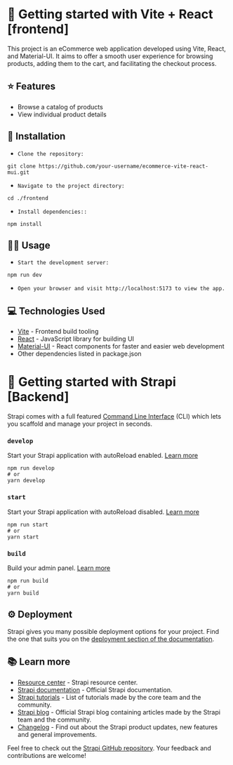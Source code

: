 # 🚀 Getting started with Vite + React [frontend]

This project is an eCommerce web application developed using Vite, React, and Material-UI. It aims to offer a smooth user experience for browsing products, adding them to the cart, and facilitating the checkout process.

## ⭐ Features

- Browse a catalog of products
- View individual product details

## 🚀 Installation

- `Clone the repository:`

```
git clone https://github.com/your-username/ecommerce-vite-react-mui.git
```

- `Navigate to the project directory:`

```
cd ./frontend
```

- `Install dependencies::`

```
npm install
```

## 👨‍💻 Usage

- `Start the development server:`

```
npm run dev
```

- `Open your browser and visit http://localhost:5173 to view the app.`

## 💻 Technologies Used

- [Vite](https://vitejs.dev/) - Frontend build tooling
- [React](https://react.dev/) - JavaScript library for building UI
- [Material-UI](https://mui.com/) - React components for faster and easier web development
- Other dependencies listed in package.json

# 🚀 Getting started with Strapi [Backend]

Strapi comes with a full featured [Command Line Interface](https://docs.strapi.io/developer-docs/latest/developer-resources/cli/CLI.html) (CLI) which lets you scaffold and manage your project in seconds.

### `develop`

Start your Strapi application with autoReload enabled. [Learn more](https://docs.strapi.io/developer-docs/latest/developer-resources/cli/CLI.html#strapi-develop)

```
npm run develop
# or
yarn develop
```

### `start`

Start your Strapi application with autoReload disabled. [Learn more](https://docs.strapi.io/developer-docs/latest/developer-resources/cli/CLI.html#strapi-start)

```
npm run start
# or
yarn start
```

### `build`

Build your admin panel. [Learn more](https://docs.strapi.io/developer-docs/latest/developer-resources/cli/CLI.html#strapi-build)

```
npm run build
# or
yarn build
```

## ⚙️ Deployment

Strapi gives you many possible deployment options for your project. Find the one that suits you on the [deployment section of the documentation](https://docs.strapi.io/developer-docs/latest/setup-deployment-guides/deployment.html).

## 📚 Learn more

- [Resource center](https://strapi.io/resource-center) - Strapi resource center.
- [Strapi documentation](https://docs.strapi.io) - Official Strapi documentation.
- [Strapi tutorials](https://strapi.io/tutorials) - List of tutorials made by the core team and the community.
- [Strapi blog](https://docs.strapi.io) - Official Strapi blog containing articles made by the Strapi team and the community.
- [Changelog](https://strapi.io/changelog) - Find out about the Strapi product updates, new features and general improvements.

Feel free to check out the [Strapi GitHub repository](https://github.com/strapi/strapi). Your feedback and contributions are welcome!
